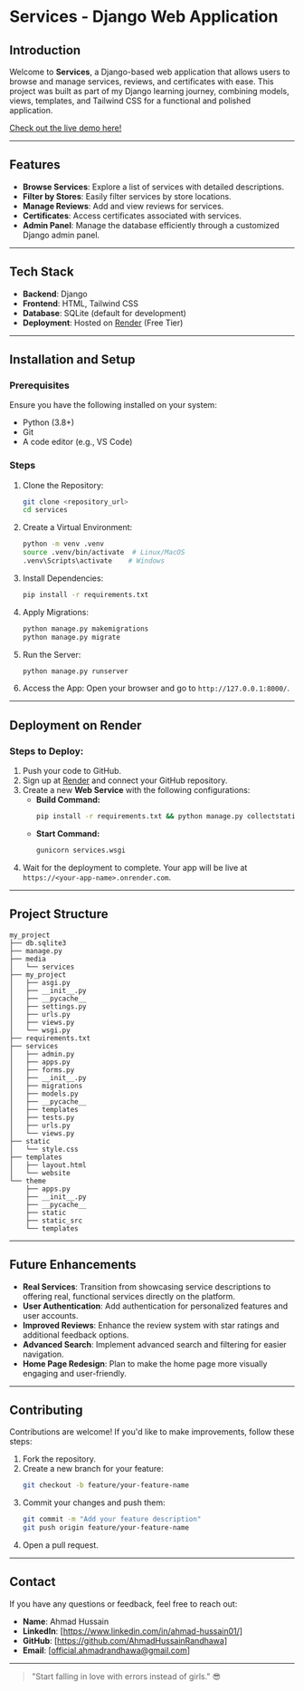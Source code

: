 # Services - Django Web Application

## Introduction
Welcome to **Services**, a Django-based web application that allows users to browse and manage services, reviews, and certificates with ease. This project was built as part of my Django learning journey, combining models, views, templates, and Tailwind CSS for a functional and polished application.

[Check out the live demo here!](https://your-app-name.onrender.com)

---

## Features
- **Browse Services**: Explore a list of services with detailed descriptions.
- **Filter by Stores**: Easily filter services by store locations.
- **Manage Reviews**: Add and view reviews for services.
- **Certificates**: Access certificates associated with services.
- **Admin Panel**: Manage the database efficiently through a customized Django admin panel.

---

## Tech Stack
- **Backend**: Django
- **Frontend**: HTML, Tailwind CSS
- **Database**: SQLite (default for development)
- **Deployment**: Hosted on [Render](https://render.com) (Free Tier)

---

## Installation and Setup

### Prerequisites
Ensure you have the following installed on your system:
- Python (3.8+)
- Git
- A code editor (e.g., VS Code)

### Steps
1. Clone the Repository:
   ```bash
   git clone <repository_url>
   cd services
   ```

2. Create a Virtual Environment:
   ```bash
   python -m venv .venv
   source .venv/bin/activate  # Linux/MacOS
   .venv\Scripts\activate    # Windows
   ```

3. Install Dependencies:
   ```bash
   pip install -r requirements.txt
   ```

4. Apply Migrations:
   ```bash
   python manage.py makemigrations
   python manage.py migrate
   ```

5. Run the Server:
   ```bash
   python manage.py runserver
   ```

6. Access the App:
   Open your browser and go to `http://127.0.0.1:8000/`.

---

## Deployment on Render

### Steps to Deploy:
1. Push your code to GitHub.
2. Sign up at [Render](https://render.com) and connect your GitHub repository.
3. Create a new **Web Service** with the following configurations:
   - **Build Command:**
     ```bash
     pip install -r requirements.txt && python manage.py collectstatic --no-input && python manage.py migrate
     ```
   - **Start Command:**
     ```bash
     gunicorn services.wsgi
     ```
4. Wait for the deployment to complete. Your app will be live at `https://<your-app-name>.onrender.com`.

---

## Project Structure

```
my_project
├── db.sqlite3
├── manage.py
├── media
│   └── services
├── my_project
│   ├── asgi.py
│   ├── __init__.py
│   ├── __pycache__
│   ├── settings.py
│   ├── urls.py
│   ├── views.py
│   └── wsgi.py
├── requirements.txt
├── services
│   ├── admin.py
│   ├── apps.py
│   ├── forms.py
│   ├── __init__.py
│   ├── migrations
│   ├── models.py
│   ├── __pycache__
│   ├── templates
│   ├── tests.py
│   ├── urls.py
│   └── views.py
├── static
│   └── style.css
├── templates
│   ├── layout.html
│   └── website
└── theme
    ├── apps.py
    ├── __init__.py
    ├── __pycache__
    ├── static
    ├── static_src
    └── templates
```

---

## Future Enhancements

- **Real Services**: Transition from showcasing service descriptions to offering real, functional services directly on the platform.  
- **User Authentication**: Add authentication for personalized features and user accounts.  
- **Improved Reviews**: Enhance the review system with star ratings and additional feedback options.  
- **Advanced Search**: Implement advanced search and filtering for easier navigation.  
- **Home Page Redesign**: Plan to make the home page more visually engaging and user-friendly.  

---

## Contributing
Contributions are welcome! If you'd like to make improvements, follow these steps:
1. Fork the repository.
2. Create a new branch for your feature:
   ```bash
   git checkout -b feature/your-feature-name
   ```
3. Commit your changes and push them:
   ```bash
   git commit -m "Add your feature description"
   git push origin feature/your-feature-name
   ```
4. Open a pull request.

---

## Contact
If you have any questions or feedback, feel free to reach out:
- **Name**: Ahmad Hussain
- **LinkedIn**: [https://www.linkedin.com/in/ahmad-hussain01/]
- **GitHub**: [https://github.com/AhmadHussainRandhawa]
- **Email**: [official.ahmadrandhawa@gmail.com]

---

> "Start falling in love with errors instead of girls." 😎
